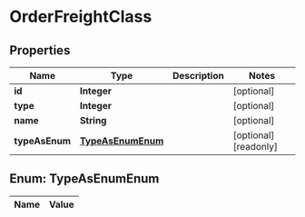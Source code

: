 

# OrderFreightClass

## Properties

Name | Type | Description | Notes
------------ | ------------- | ------------- | -------------
**id** | **Integer** |  |  [optional]
**type** | **Integer** |  |  [optional]
**name** | **String** |  |  [optional]
**typeAsEnum** | [**TypeAsEnumEnum**](#TypeAsEnumEnum) |  |  [optional] [readonly]


## Enum: TypeAsEnumEnum

Name | Value
---- | -----




